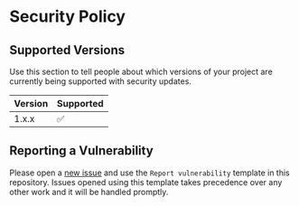 # Security Policy

## Supported Versions

Use this section to tell people about which versions of your project are
currently being supported with security updates.

| Version | Supported          |
| ------- | ------------------ |
| 1.x.x   | :white_check_mark: |

## Reporting a Vulnerability

Please open a [new issue](https://github.com/redhat-et/copilot-ops-bot/issues/new) and use the `Report vulnerability` template in this repository. Issues opened using this template takes precedence over any other work and it will be handled promptly.
